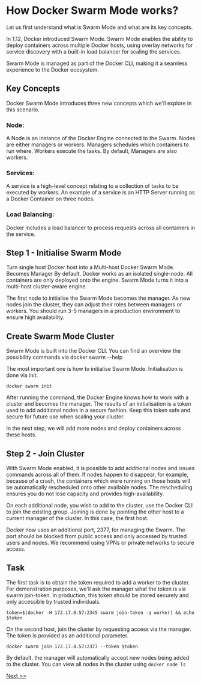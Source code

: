 # How Docker Swarm Mode works?

Let us first understand what is Swarm Mode and what are its key concepts.

In 1.12, Docker introduced Swarm Mode. Swarm Mode enables the ability to deploy containers across multiple Docker hosts, using overlay networks for service discovery with a built-in load balancer for scaling the services.

Swarm Mode is managed as part of the Docker CLI, making it a seamless experience to the Docker ecosystem.

## Key Concepts

Docker Swarm Mode introduces three new concepts which we'll explore in this scenario.

### Node: 

A Node is an instance of the Docker Engine connected to the Swarm. Nodes are either managers or workers. Managers schedules which containers to run where. Workers execute the tasks. By default, Managers are also workers.

### Services: 

A service is a high-level concept relating to a collection of tasks to be executed by workers. An example of a service is an HTTP Server running as a Docker Container on three nodes.

### Load Balancing: 

Docker includes a load balancer to process requests across all containers in the service.

## Step 1 - Initialise Swarm Mode

Turn single host Docker host into a Multi-host Docker Swarm Mode. Becomes Manager By default, Docker works as an isolated single-node. All containers are only deployed onto the engine. Swarm Mode turns it into a multi-host cluster-aware engine.

The first node to initialise the Swarm Mode becomes the manager. As new nodes join the cluster, they can adjust their roles between managers or workers. You should run 3-5 managers in a production environment to ensure high availability.

## Create Swarm Mode Cluster

Swarm Mode is built into the Docker CLI. You can find an overview the possibility commands via docker swarm --help

The most important one is how to initialise Swarm Mode. Initialisation is done via init.

```
docker swarm init
```

After running the command, the Docker Engine knows how to work with a cluster and becomes the manager. The results of an initialisation is a token used to add additional nodes in a secure fashion. Keep this token safe and secure for future use when scaling your cluster.

In the next step, we will add more nodes and deploy containers across these hosts.

## Step 2 - Join Cluster

With Swarm Mode enabled, it is possible to add additional nodes and issues commands across all of them. If nodes happen to disappear, for example, because of a crash, the containers which were running on those hosts will be automatically rescheduled onto other available nodes. The rescheduling ensures you do not lose capacity and provides high-availability.

On each additional node, you wish to add to the cluster, use the Docker CLI to join the existing group. Joining is done by pointing the other host to a current manager of the cluster. In this case, the first host.

Docker now uses an additional port, 2377, for managing the Swarm. The port should be blocked from public access and only accessed by trusted users and nodes. We recommend using VPNs or private networks to secure access.

## Task

The first task is to obtain the token required to add a worker to the cluster. For demonstration purposes, we'll ask the manager what the token is via swarm join-token. In production, this token should be stored securely and only accessible by trusted individuals.

```
token=$(docker -H 172.17.0.57:2345 swarm join-token -q worker) && echo $token
```

On the second host, join the cluster by requesting access via the manager. The token is provided as an additional parameter.

```
docker swarm join 172.17.0.57:2377 --token $token
```

By default, the manager will automatically accept new nodes being added to the cluster. You can view all nodes in the cluster using ```docker node ls```

[Next >> ]()
